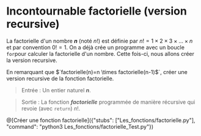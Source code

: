 # Incontournable factorielle (version recursive)

La factorielle d'un nombre ***n*** (noté $`n!`$) est définie par $`n!=1\times 2\times 3\times\dots\times n`$ et par convention $`0!=1`$. On a déjà crée un programme avec un boucle `for`pour calculer la factorielle d'un nombre. Cette fois-ci, nous allons créer la version recursive.

En remarquant que $`factorielle(n)=n \times factorielle(n-1)$`, créer une version recursive de la fonction factorielle.

> Entrée : Un entier naturel ***n***.

> Sortie : La fonction ***factorielle*** programmée de manière récursive qui revoie (avec `return`) $`n!`$.

@[Créer une fonction factorielle]({"stubs": ["Les_fonctions/factorielle.py"], "command": "python3 Les_fonctions/factorielle_Test.py"})
